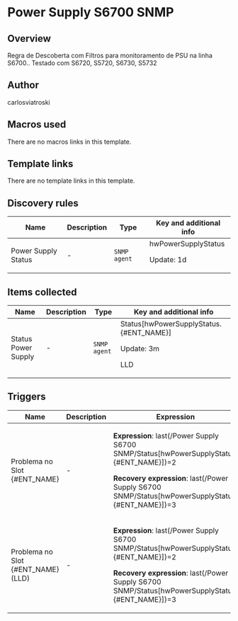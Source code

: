 # Power Supply S6700 SNMP

## Overview

Regra de Descoberta com Filtros para monitoramento de PSU na linha S6700.. Testado com S6720, S5720, S6730, S5732



## Author

carlosviatroski

## Macros used

There are no macros links in this template.

## Template links

There are no template links in this template.

## Discovery rules

|Name|Description|Type|Key and additional info|
|----|-----------|----|----|
|Power Supply Status|<p>-</p>|`SNMP agent`|hwPowerSupplyStatus<p>Update: 1d</p>|


## Items collected

|Name|Description|Type|Key and additional info|
|----|-----------|----|----|
|Status Power Supply|<p>-</p>|`SNMP agent`|Status[hwPowerSupplyStatus.{#ENT_NAME}]<p>Update: 3m</p><p>LLD</p>|


## Triggers

|Name|Description|Expression|Priority|
|----|-----------|----------|--------|
|Problema no Slot {#ENT_NAME}|<p>-</p>|<p>**Expression**: last(/Power Supply S6700 SNMP/Status[hwPowerSupplyStatus.{#ENT_NAME}])=2</p><p>**Recovery expression**: last(/Power Supply S6700 SNMP/Status[hwPowerSupplyStatus.{#ENT_NAME}])=3</p>|high|
|Problema no Slot {#ENT_NAME} (LLD)|<p>-</p>|<p>**Expression**: last(/Power Supply S6700 SNMP/Status[hwPowerSupplyStatus.{#ENT_NAME}])=2</p><p>**Recovery expression**: last(/Power Supply S6700 SNMP/Status[hwPowerSupplyStatus.{#ENT_NAME}])=3</p>|high|
